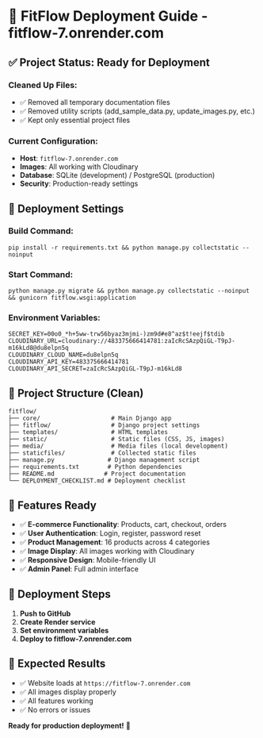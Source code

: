 # 🚀 FitFlow Deployment Guide - fitflow-7.onrender.com

## ✅ Project Status: Ready for Deployment

### **Cleaned Up Files:**
- ✅ Removed all temporary documentation files
- ✅ Removed utility scripts (add_sample_data.py, update_images.py, etc.)
- ✅ Kept only essential project files

### **Current Configuration:**
- **Host**: `fitflow-7.onrender.com`
- **Images**: All working with Cloudinary
- **Database**: SQLite (development) / PostgreSQL (production)
- **Security**: Production-ready settings

## 🔧 Deployment Settings

### **Build Command:**
```
pip install -r requirements.txt && python manage.py collectstatic --noinput
```

### **Start Command:**
```
python manage.py migrate && python manage.py collectstatic --noinput && gunicorn fitflow.wsgi:application
```

### **Environment Variables:**
```
SECRET_KEY=00o0_*h+5ww-trw56byaz3mjmi-)zm9d#e8^az$t!eejf$tdib
CLOUDINARY_URL=cloudinary://483375666414781:zaIcRcSAzpQiGL-T9pJ-m16kLd8@du8elpn5q
CLOUDINARY_CLOUD_NAME=du8elpn5q
CLOUDINARY_API_KEY=483375666414781
CLOUDINARY_API_SECRET=zaIcRcSAzpQiGL-T9pJ-m16kLd8
```

## 📁 Project Structure (Clean)

```
fitflow/
├── core/                    # Main Django app
├── fitflow/                 # Django project settings
├── templates/               # HTML templates
├── static/                  # Static files (CSS, JS, images)
├── media/                   # Media files (local development)
├── staticfiles/             # Collected static files
├── manage.py               # Django management script
├── requirements.txt        # Python dependencies
├── README.md              # Project documentation
└── DEPLOYMENT_CHECKLIST.md # Deployment checklist
```

## 🎯 Features Ready

- ✅ **E-commerce Functionality**: Products, cart, checkout, orders
- ✅ **User Authentication**: Login, register, password reset
- ✅ **Product Management**: 16 products across 4 categories
- ✅ **Image Display**: All images working with Cloudinary
- ✅ **Responsive Design**: Mobile-friendly UI
- ✅ **Admin Panel**: Full admin interface

## 🚀 Deployment Steps

1. **Push to GitHub**
2. **Create Render service**
3. **Set environment variables**
4. **Deploy to fitflow-7.onrender.com**

## 🎉 Expected Results

- ✅ Website loads at `https://fitflow-7.onrender.com`
- ✅ All images display properly
- ✅ All features working
- ✅ No errors or issues

**Ready for production deployment!** 🚀